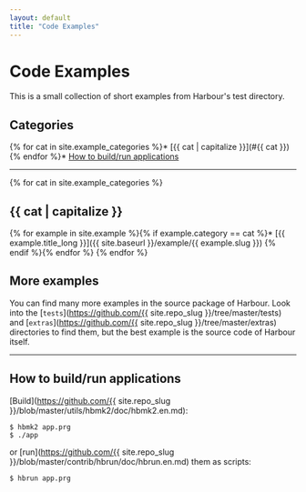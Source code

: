 ```yaml
---
layout: default
title: "Code Examples"
---
```

# Code Examples

This is a small collection of short examples from Harbour's test directory.

## Categories

{% for cat in site.example_categories %}* [{{ cat | capitalize }}](#{{ cat }})
{% endfor %}* [How to build/run applications](#how-to-buildrun-applications)

---

{% for cat in site.example_categories %}
## {{ cat | capitalize }}

{% for example in site.example %}{% if example.category == cat %}* [{{ example.title_long }}]({{ site.baseurl }}/example/{{ example.slug }})
{% endif %}{% endfor %}
{% endfor %}

## More examples

You can find many more examples in the source package of Harbour.
Look into the [`tests`](https://github.com/{{ site.repo_slug }}/tree/master/tests)
and [`extras`](https://github.com/{{ site.repo_slug }}/tree/master/extras)
directories to find them, but the best example is the source code of
Harbour itself.

---

## How to build/run applications

[Build](https://github.com/{{ site.repo_slug }}/blob/master/utils/hbmk2/doc/hbmk2.en.md):

```shell
$ hbmk2 app.prg
$ ./app
```

or [run](https://github.com/{{ site.repo_slug }}/blob/master/contrib/hbrun/doc/hbrun.en.md) them as scripts:

```shell
$ hbrun app.prg
```

